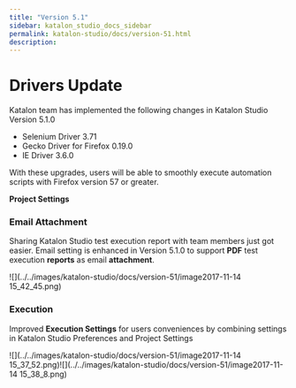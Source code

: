 ```yaml
---
title: "Version 5.1" 
sidebar: katalon_studio_docs_sidebar
permalink: katalon-studio/docs/version-51.html 
description: 
---
```

Drivers Update
==============

Katalon team has implemented the following changes in Katalon Studio Version 5.1.0

*   Selenium Driver 3.71
*   Gecko Driver for Firefox 0.19.0
*   IE Driver 3.6.0

With these upgrades, users will be able to smoothly execute automation scripts with Firefox version 57 or greater. 

**Project Settings**

### Email Attachment

Sharing Katalon Studio test execution report with team members just got easier. Email setting is enhanced in Version 5.1.0 to support **PDF** test execution **reports** as email **attachment**.

![](../../images/katalon-studio/docs/version-51/image2017-11-14 15_42_45.png)

### Execution

Improved **Execution Settings** for users conveniences by combining settings in Katalon Studio Preferences and Project Settings

![](../../images/katalon-studio/docs/version-51/image2017-11-14 15_37_52.png)![](../../images/katalon-studio/docs/version-51/image2017-11-14 15_38_8.png)